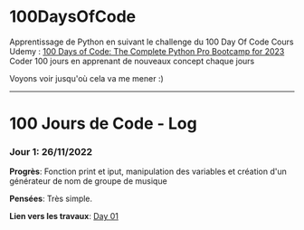 # 100DaysOfCode

Apprentissage de Python en suivant le challenge du 100 Day Of Code
Cours Udemy : [100 Days of Code: The Complete Python Pro Bootcamp for 2023](https://www.udemy.com/course/100-days-of-code/)
Coder 100 jours en apprenant de nouveaux concept chaque jours

Voyons voir jusqu'où cela va me mener :)

----

# 100 Jours de Code - Log

### Jour 1: 26/11/2022

**Progrès**: Fonction print et iput, manipulation des variables et création d'un générateur de nom de groupe de musique

**Pensées**: Très simple.

**Lien vers les travaux**: [Day 01](https://github.com/Mounik/100DaysOfCode/tree/main/Day%2001)
